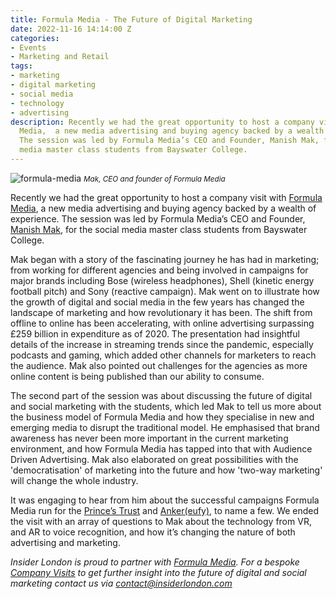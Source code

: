 ```yaml
---
title: Formula Media - The Future of Digital Marketing
date: 2022-11-16 14:14:00 Z
categories:
- Events
- Marketing and Retail
tags:
- marketing
- digital marketing
- social media
- technology
- advertising
description: Recently we had the great opportunity to host a company visit with Formula
  Media,  a new media advertising and buying agency backed by a wealth of experience.
  The session was led by Formula Media’s CEO and Founder, Manish Mak, for the social
  media master class students from Bayswater College.
---
```


![formula-media](/uploads/formula-media-df9e07.jpg)
<small><em>Mak, CEO and founder of Formula Media</em></small>

Recently we had the great opportunity to host a company visit with [Formula Media](https://www.formulamedia.com/),  a new media advertising and buying agency backed by a wealth of experience. The session was led by Formula Media’s CEO and Founder, [Manish Mak](https://www.linkedin.com/in/makformula/), for the social media master class students from Bayswater College.


Mak began with a story of the fascinating journey he has had in marketing; from working for different agencies and being involved in campaigns for major brands including Bose (wireless headphones), Shell (kinetic energy football pitch) and Sony (reactive campaign). Mak went on to illustrate how the growth of digital and social media in the few years has changed the landscape of marketing and how revolutionary it has been. The shift from offline to online has been accelerating, with online advertising surpassing £259 billion in expenditure as of 2020. The presentation had insightful details of the increase in streaming trends since the pandemic, especially podcasts and gaming, which added other channels for marketers to reach the audience. Mak also pointed out challenges for the agencies as more online content is being published than our ability to consume.

The second part of the session was about discussing the future of digital and social marketing with the students, which led Mak to tell us more about the business model of Formula Media and how they specialise in new and emerging media to disrupt the traditional model. He emphasised that brand awareness has never been more important in the current marketing environment, and how Formula Media has tapped into that with Audience Driven Advertising. Mak also elaborated on great possibilities with the 'democratisation' of marketing into the future and how 'two-way marketing' will change the whole industry. 

It was engaging to hear from him about the successful campaigns Formula Media run for the [Prince’s Trust](https://www.princes-trust.org.uk/) and [Anker(eufy)](https://uk.eufy.com/?ref=logo), to name a few. We ended the visit with an array of questions to Mak about the technology from VR, and AR to voice recognition, and how it’s changing the nature of both advertising and marketing. 

*Insider London is proud to partner with [Formula Media](https://www.formulamedia.com/). For a bespoke [Company Visits](https://www.insiderlondon.com/london/company-visits/)  to get further insight into the future of digital and social marketing contact us via <a href="mailto:contact@insiderlondon.com">contact@insiderlondon.com</a>*